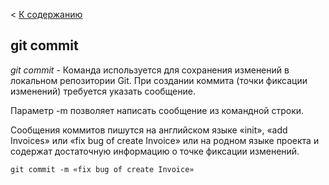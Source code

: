 < [К содержанию](/readme.md)
## git commit
*git commit* - Команда используется для сохранения изменений в локальном репозитории Git. При создании коммита (точки фиксации изменений) требуется указать сообщение.

Параметр -m позволяет написать сообщение из командной строки.


Сообщения коммитов пишутся на английском языке «init», «add Invoices» или «fix bug of create Invoice» или на родном языке проекта и содержат достаточную информацию о точке фиксации изменений.
```bash=
git commit -m «fix bug of create Invoice»
```
